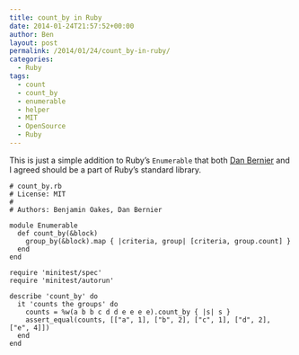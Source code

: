 ```yaml
---
title: count_by in Ruby
date: 2014-01-24T21:57:52+00:00
author: Ben
layout: post
permalink: /2014/01/24/count_by-in-ruby/
categories:
  - Ruby
tags:
  - count
  - count_by
  - enumerable
  - helper
  - MIT
  - OpenSource
  - Ruby
---
```

This is just a simple addition to Ruby&#8217;s `Enumerable` that both [Dan Bernier](http://invisibleblocks.com/) and I agreed should be a part of Ruby&#8217;s standard library.

<pre><code class="ruby"># count_by.rb
# License: MIT
# 
# Authors: Benjamin Oakes, Dan Bernier

module Enumerable
  def count_by(&block)
    group_by(&block).map { |criteria, group| [criteria, group.count] }
  end
end

require 'minitest/spec'
require 'minitest/autorun'

describe 'count_by' do
  it 'counts the groups' do
    counts = %w(a b b c d d e e e e).count_by { |s| s }
    assert_equal(counts, [["a", 1], ["b", 2], ["c", 1], ["d", 2], ["e", 4]])
  end
end
</code></pre>